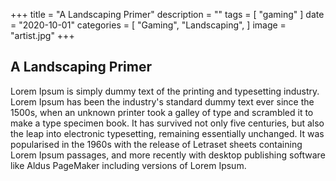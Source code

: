 +++
title = "A Landscaping Primer"
description = ""
tags = [
"gaming"
]
date = "2020-10-01"
categories = [
"Gaming",
"Landscaping",
]
image = "artist.jpg"
+++

## A Landscaping Primer
Lorem Ipsum is simply dummy text of the printing and typesetting industry. Lorem Ipsum has been the industry's standard dummy text ever since the 1500s, when an unknown printer took a galley of type and scrambled it to make a type specimen book. It has survived not only five centuries, but also the leap into electronic typesetting, remaining essentially unchanged. It was popularised in the 1960s with the release of Letraset sheets containing Lorem Ipsum passages, and more recently with desktop publishing software like Aldus PageMaker including versions of Lorem Ipsum.

